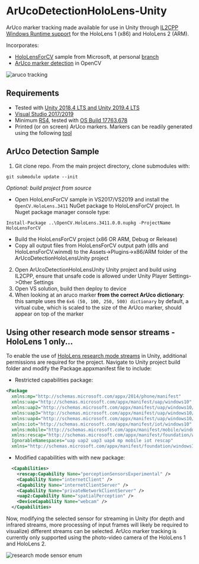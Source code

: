 # ArUcoDetectionHoloLens-Unity
ArUco marker tracking made available for use in Unity through [IL2CPP Windows Runtime support](https://docs.unity3d.com/2018.4/Documentation/Manual/IL2CPP-WindowsRuntimeSupport.html) for the HoloLens 1 (x86) and HoloLens 2 (ARM). 

Incorporates:
- [HoloLensForCV](https://github.com/microsoft/HoloLensForCV) sample from Microsoft, at personal [branch](https://github.com/doughtmw/HoloLensForCV/)
- [ArUco marker detection](https://docs.opencv.org/4.1.1/d5/dae/tutorial_aruco_detection.html) in OpenCV

![aruco tracking](https://github.com/doughtmw/ArUcoDetectionHoloLens-Unity/blob/master/single-aruco-marker.jpg)

## Requirements
- Tested with [Unity 2018.4 LTS and Unity 2019.4 LTS](https://unity3d.com/unity/qa/lts-releases
)
- [Visual Studio 2017/2019](https://visualstudio.microsoft.com/downloads/)
- Minimum [RS4](https://docs.microsoft.com/en-us/windows/mixed-reality/release-notes-april-2018), tested with [OS Build 17763.678](https://support.microsoft.com/en-ca/help/4511553/windows-10-update-kb4511553)
- Printed (or on screen) ArUco markers. Markers can be readily generated using the following [tool](http://chev.me/arucogen/)

## ArUco Detection Sample
1. Git clone repo. From the main project directory, clone submodules with: 
```
git submodule update --init
``` 
*Optional: build project from source*
- Open HoloLensForCV sample in VS2017/VS2019 and install the `OpenCV.HoloLens.3411` NuGet package to HoloLensForCV project. In Nuget package manager console type:
```
Install-Package ..\OpenCV.HoloLens.3411.0.0.nupkg -ProjectName HoloLensForCV
```
-  Build the HoloLensForCV project (x86 OR ARM, Debug or Release) 
- Copy all output files from HoloLensForCV output path (dlls and HoloLensForCV.winmd) to the Assets->Plugins->x86/ARM folder of the ArUcoDetectionHoloLensUnity project

2. Open ArUcoDetectionHoloLensUnity Unity project and build using IL2CPP, ensure that unsafe code is allowed under Unity Player Settings->Other Settings
3. Open VS solution, build then deploy to device
4. When looking at an aruco marker **from the correct ArUco dictionary**: this sample uses the ```6x6 (50, 100, 250, 500) dictionary``` by default, a virtual cube, which is scaled to the size of the ArUco marker, should appear on top of the marker

## Using other research mode sensor streams - HoloLens 1 only...
To enable the use of [HoloLens research mode streams](https://docs.microsoft.com/en-us/windows/mixed-reality/research-mode) in Unity, additional permissions are required for the project. Navigate to Unity project build folder and modify the Package.appxmanifest file to include: 
- Restricted capabilities package:
```xml 
<Package 
  xmlns:mp="http://schemas.microsoft.com/appx/2014/phone/manifest" 
  xmlns:uap="http://schemas.microsoft.com/appx/manifest/uap/windows10" 
  xmlns:uap2="http://schemas.microsoft.com/appx/manifest/uap/windows10/2" 
  xmlns:uap3="http://schemas.microsoft.com/appx/manifest/uap/windows10/3" 
  xmlns:uap4="http://schemas.microsoft.com/appx/manifest/uap/windows10/4" 
  xmlns:iot="http://schemas.microsoft.com/appx/manifest/iot/windows10" 
  xmlns:mobile="http://schemas.microsoft.com/appx/manifest/mobile/windows10" 
  xmlns:rescap="http://schemas.microsoft.com/appx/manifest/foundation/windows10/restrictedcapabilities" 
  IgnorableNamespaces="uap uap2 uap3 uap4 mp mobile iot rescap" 
  xmlns="http://schemas.microsoft.com/appx/manifest/foundation/windows10"> 
```
- Modified capabilities with with new package:
```xml
  <Capabilities>
    <rescap:Capability Name="perceptionSensorsExperimental" />
    <Capability Name="internetClient" />
    <Capability Name="internetClientServer" />
    <Capability Name="privateNetworkClientServer" />
    <uap2:Capability Name="spatialPerception" />
    <DeviceCapability Name="webcam" />
  </Capabilities>
```

Now, modifying the selected sensor for streaming in Unity (for depth and infrared streams, more processing of input frames will likely be required to visualize) different streams can be selected. ArUco marker tracking is currently only supported using the photo-video camera of the HoloLens 1 and HoloLens 2.

![research mode sensor enum](https://github.com/doughtmw/ArUcoDetectionHoloLens-Unity/blob/master/research-mode-sensors.PNG)
